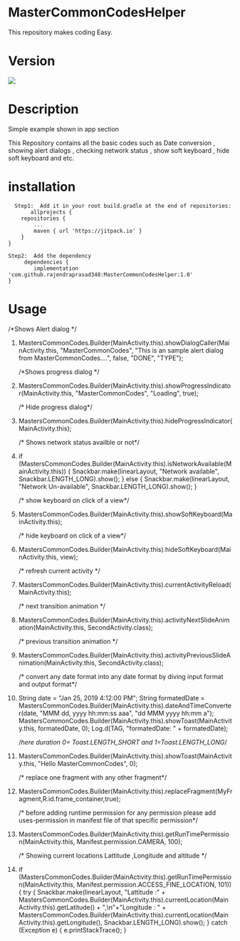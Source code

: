 # MasterCommonCodesHelper
This repository makes coding Easy.

# Version
 [![](https://jitpack.io/v/rajendraprasad348/MasterCommonCodesHelper.svg)](https://jitpack.io/#rajendraprasad348/MasterCommonCodesHelper)

# Description

Simple example shown in app section

This Repository contains all the basic codes such as Date conversion , showing alert dialogs , checking network status , show soft keyboard , hide soft keyboard and etc.

# installation

      Step1:  Add it in your root build.gradle at the end of repositories:
           allprojects {
		repositories {
			...
			maven { url 'https://jitpack.io' }
		}
	}  
	
	Step2:  Add the dependency
         dependencies {
	        implementation 'com.github.rajendraprasad348:MasterCommonCodesHelper:1.0'
	} 
 
  
  
  # Usage
  
   /*Shows Alert dialog */
1.  MastersCommonCodes.Builder(MainActivity.this).showDialogCaller(MainActivity.this, "MasterCommonCodes", "This is an sample alert dialog from MasterCommonCodes....", false, "DONE", "TYPE");


    /*Shows progress dialog */
2.  MastersCommonCodes.Builder(MainActivity.this).showProgressIndicator(MainActivity.this, "MasterCommonCodes", "Loading", true);


    /* Hide progress dialog*/
3.  MastersCommonCodes.Builder(MainActivity.this).hideProgressIndicator(MainActivity.this);


    /* Shows network status availble or not*/
4. if (MastersCommonCodes.Builder(MainActivity.this).isNetworkAvailable(MainActivity.this)) {
     Snackbar.make(linearLayout, "Network available", Snackbar.LENGTH_LONG).show();
     } else {
     Snackbar.make(linearLayout, "Network Un-available", Snackbar.LENGTH_LONG).show(); }
     
     
    /* show keyboard on click of a view*/
5.  MastersCommonCodes.Builder(MainActivity.this).showSoftKeyboard(MainActivity.this);


    /* hide keyboard on click of a view*/
6.  MastersCommonCodes.Builder(MainActivity.this).hideSoftKeyboard(MainActivity.this, view);


    /* refresh current activity */
7.  MastersCommonCodes.Builder(MainActivity.this).currentActivityReload(MainActivity.this);
          
          
    /* next transition animation */
8.  MastersCommonCodes.Builder(MainActivity.this).activityNextSlideAnimation(MainActivity.this, SecondActivity.class);
            
            
    /* previous transition animation */
 9. MastersCommonCodes.Builder(MainActivity.this).activityPreviousSlideAnimation(MainActivity.this, SecondActivity.class);
                
    /* convert any date format into any date format by diving input format and output format*/
10. String date = "Jan 25, 2019 4:12:00 PM";
    String formatedDate = MastersCommonCodes.Builder(MainActivity.this).dateAndTimeConverter(date, "MMM dd, yyyy hh:mm:ss aaa", "dd MMM yyyy hh:mm a");
    MastersCommonCodes.Builder(MainActivity.this).showToast(MainActivity.this, formatedDate, 0);
    Log.d(TAG, "formatedDate: " + formatedDate);
          
          
    /*here duration 0= Toast.LENGTH_SHORT  and 1=Toast.LENGTH_LONG*/
11. MastersCommonCodes.Builder(MainActivity.this).showToast(MainActivity.this, "Hello MasterCommonCodes", 0);
            
            
    /* replace one fragment with any other fragment*/
12. MastersCommonCodes.Builder(MainActivity.this).replaceFragment(MyFragment,R.id.frame_container,true);
            
            
    /* before adding runtime permission for any permission please add uses-permission in manifest file of that specific permission*/
13. MastersCommonCodes.Builder(MainActivity.this).getRunTimePermission(MainActivity.this, Manifest.permission.CAMERA, 100);
               
               
    /* Showing current locations Lattitude ,Longitude and altitude */
14. if (MastersCommonCodes.Builder(MainActivity.this).getRunTimePermission(MainActivity.this, Manifest.permission.ACCESS_FINE_LOCATION, 101)) {
    try {
    Snackbar.make(linearLayout, "Lattitude :" + MastersCommonCodes.Builder(MainActivity.this).currentLocation(MainActivity.this).getLatitude() + ",\n"+"Longitude : " + MastersCommonCodes.Builder(MainActivity.this).currentLocation(MainActivity.this).getLongitude(), Snackbar.LENGTH_LONG).show();
    } catch (Exception e) {
    e.printStackTrace();
    }
    

                 
